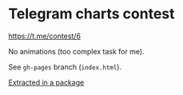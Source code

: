 # Telegram charts contest

https://t.me/contest/6

No animations (too complex task for me).

See `gh-pages` branch (`index.html`).

[Extracted in a package](https://github.com/catamphetamine/chartogram)